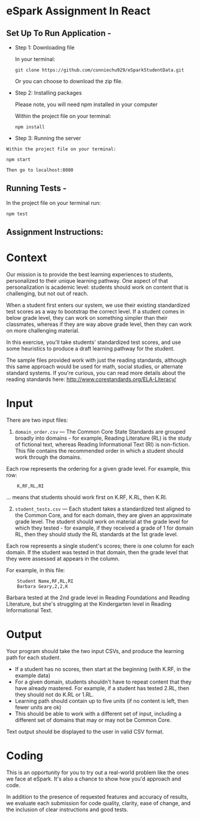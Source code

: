 # eSpark Assignment In React

## Set Up To Run Application -
  * Step 1: Downloading file
  
    In your terminal:
  
    ```git clone https://github.com/conniechu929/eSparkStudentData.git```
  
    Or you can choose to download the zip file.
  
  * Step 2: Installing packages

    Please note, you will need npm installed in your computer
    
    Within the project file on your terminal:
    
    ```npm install```
    
   * Step 3: Running the server
   
    Within the project file on your terminal:
    
    npm start
    
    Then go to localhost:8080
    
   ## Running Tests - 
   In the project file on your terminal run:
   
    npm test
    
 
## Assignment Instructions:
# Context

Our mission is to provide the best learning experiences to students, personalized
to their unique learning pathway. One aspect of that personalization is academic level:
students should work on content that is challenging, but not out of reach. 

When a student first enters our system, we use their existing standardized test scores
as a way to bootstrap the correct level. If a student comes in below grade level, they
can work on something simpler than their classmates, whereas if they are way above 
grade level, then they can work on more challenging material.

In this exercise, you'll take students' standardized test scores, and use some heuristics
to produce a draft learning pathway for the student.

The sample files provided work with just the reading standards, although this same approach
would be used for math, social studies, or alternate standard systems. If you're curious, 
you can read more details about the reading standards here: http://www.corestandards.org/ELA-Literacy/

# Input

There are two input files:

1. `domain_order.csv` — The Common Core State Standards are grouped broadly into domains - 
for example, Reading Literature (RL) is the study of fictional text, whereas
Reading Informational Text (RI) is non-fiction. This file contains the recommended order
in which a student should work through the domains.

Each row represents the ordering for a given grade level. For example, this row:

```
    K,RF,RL,RI
```

... means that students should work first on K.RF, K.RL, then K.RI.

2. `student_tests.csv` — Each student takes a standardized test aligned to the Common Core,
and for each domain, they are given an approximate grade level. The student should work
on material at the grade level for which they tested - for example, if they received
a grade of 1 for domain RL, then they should study the RL standards at the 1st grade level.

Each row represents a single student's scores; there is one column for each domain. If the student
was tested in that domain, then the grade level that they were assessed at appears in the column.

For example, in this file:

```
    Student Name,RF,RL,RI
    Barbara Geary,2,2,K
```

Barbara tested at the 2nd grade level in Reading Foundations and Reading Literature, but she's struggling
at the Kindergarten level in Reading Informational Text.

# Output

Your program should take the two input CSVs, and produce the learning path for each student.

* If a student has no scores, then start at the beginning (with K.RF, in the example data)
* For a given domain, students shouldn't have to repeat content that they have already
mastered. For example, if a student has tested 2.RL, then they should not do K.RL or 1.RL.
* Learning path should contain up to five units (if no content is left, then fewer units are ok)
* This should be able to work with a different set of input, including a different set of
domains that may or may not be Common Core.

Text output should be displayed to the user in valid CSV format.

# Coding

This is an opportunity for you to try out a real-world problem like the ones we face at eSpark.
It's also a chance to show how you'd approach and code.

In addition to the presence of requested features and accuracy of results, we
evaluate each submission for code quality, clarity, ease of change, and the
inclusion of clear instructions and good tests.
